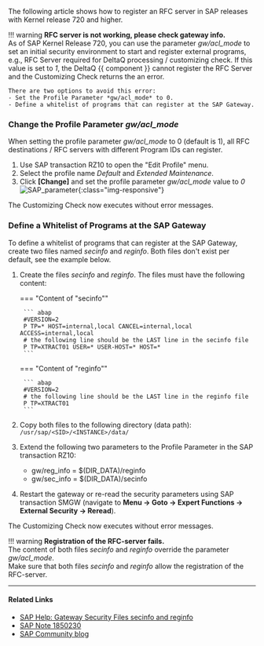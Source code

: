 
The following article shows how to register an RFC server in SAP releases with Kernel release 720 and higher.



!!! warning
	**RFC server is not working, please check gateway info.**<br>
	As of SAP Kernel Release 720, you can use the parameter *gw/acl_mode* to set an initial security environment to start and register external programs, e.g., RFC Server required for DeltaQ processing / customizing check. 
	If this value is set to *1*, the DeltaQ {{ component }} cannot register the RFC Server and the Customizing Check returns the an error. 

	There are two options to avoid this error:
	- Set the Profile Parameter *gw/acl_mode* to 0.
	- Define a whitelist of programs that can register at the SAP Gateway.

### Change the Profile Parameter *gw/acl_mode*

When setting the profile parameter *gw/acl_mode* to 0 (default is 1), all RFC destinations / RFC servers with different Program IDs can register.

1. Use SAP transaction RZ10 to open the "Edit Profile" menu.
2. Select the profile name *Default* and *Extended Maintenance*.
3. Click **[Change]** and set the profile parameter *gw/acl_mode* value to *0*<br>
![SAP_parameter](../assets/images/articles/deltaq/parameter_gw_acl_mode.png){:class="img-responsive"}

The Customizing Check now executes without error messages.

### Define a Whitelist of Programs at the SAP Gateway

To define a whitelist of programs that can register at the SAP Gateway, create two files named *secinfo* and *reginfo*. 
Both files don't exist per default, see the example below.

1. Create the files *secinfo* and *reginfo*. The files must have the following content:

	=== "Content of "secinfo""

		``` abap
		#VERSION=2
		P TP=* HOST=internal,local CANCEL=internal,local ACCESS=internal,local
		# the following line should be the LAST line in the secinfo file
		P TP=XTRACT01 USER=* USER-HOST=* HOST=* 
		```

	=== "Content of "reginfo""
	
		``` abap
		#VERSION=2
		# the following line should be the LAST line in the reginfo file
		P TP=XTRACT01
		```
2. Copy both files to the following directory (data path): `/usr/sap/<SID>/<INSTANCE>/data/`
3. Extend the following two parameters to the Profile Parameter in the SAP transaction RZ10:
	- gw/reg_info = $(DIR_DATA)/reginfo
	- gw/sec_info = $(DIR_DATA)/secinfo
4. Restart the gateway or re-read the security parameters using SAP transaction SMGW (navigate to **Menu -> Goto -> Expert Functions -> External Security -> Reread**). 

The Customizing Check now executes without error messages.


!!! warning 
	**Registration of the RFC-server fails.**<br>
	The content of both files *secinfo* and *reginfo* override the parameter *gw/acl_mode*. <br>
	Make sure that both files *secinfo* and *reginfo* allow the registration of the RFC-server.  


****
#### Related Links 
- [SAP Help: Gateway Security Files secinfo and reginfo](https://help.sap.com/doc/saphelp_crm700_ehp01/7.0.1.15/en-US/48/b2096b7895307be10000000a42189b/frameset.htm)
- [SAP Note 1850230](https://launchpad.support.sap.com/#/notes/0001850230)
- [SAP Community blog](http://scn.sap.com/docs/DOC-42463)
